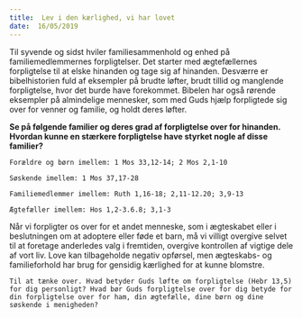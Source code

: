 ```yaml
---
title:  Lev i den kærlighed, vi har lovet
date:  16/05/2019
---
```


Til syvende og sidst hviler familiesammenhold og enhed på familiemedlemmernes forpligtelser. Det starter med ægtefællernes forpligtelse til at elske hinanden og tage sig af hinanden. Desværre er bibelhistorien fuld af eksempler på brudte løfter, brudt tillid og manglende forpligtelse, hvor det burde have forekommet. Bibelen har også rørende eksempler på almindelige mennesker, som med Guds hjælp forpligtede sig over for venner og familie, og holdt deres løfter.

**Se på følgende familier og deres grad af forpligtelse over for hinanden. Hvordan kunne en stærkere forpligtelse have styrket nogle af disse familier?**

`Forældre og børn imellem: 1 Mos 33,12-14; 2 Mos 2,1-10`

`Søskende imellem: 1 Mos 37,17-28`

`Familiemedlemmer imellem: Ruth 1,16-18; 2,11-12.20; 3,9-13`

`Ægtefæller imellem: Hos 1,2-3.6.8; 3,1-3`

Når vi forpligter os over for et andet menneske, som i ægteskabet eller i beslutningen om at adoptere eller føde et barn, må vi villigt overgive selvet til at foretage anderledes valg i fremtiden, overgive kontrollen af vigtige dele af vort liv. Love kan tilbageholde negativ opførsel, men ægteskabs- og familieforhold har brug for gensidig kærlighed for at kunne blomstre.

`Til at tænke over. Hvad betyder Guds løfte om forpligtelse (Hebr 13,5) for dig personligt? Hvad bør Guds forpligtelse over for dig betyde for din forpligtelse over for ham, din ægtefælle, dine børn og dine søskende i menigheden?`